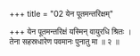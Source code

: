 +++
title = "02 येन पूतमन्तरिक्षम्"

+++
येन पूतमन्तरिक्षं यस्मिन् वायुरधि श्रितः ।  
तेना सहस्रधारेण पवमानः पुनातु मा ॥ २ ॥